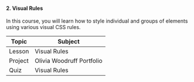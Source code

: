 #### 2. Visual Rules
In this course, you will learn how to style individual and groups of elements using various visual CSS rules.

| Topic  |  Subject  |
| ------------------- | ------------------- |
|  Lesson  |  Visual Rules  |
|  Project |  Olivia Woodruff Portfolio |
|  Quiz  |  Visual Rules |
